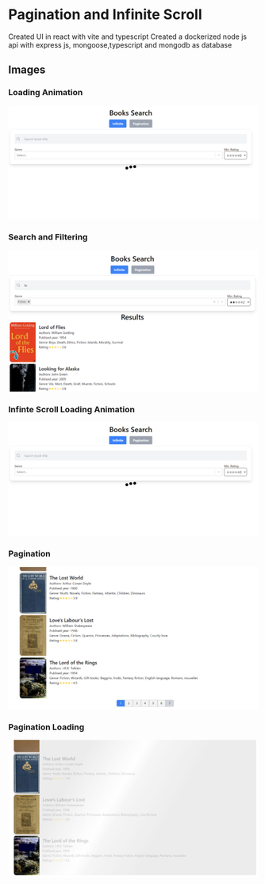 # Pagination and Infinite Scroll

Created UI in react with vite and typescript
Created a dockerized node js api with express js, mongoose,typescript and mongodb as database

## Images

### Loading Animation

![Initial Loading Animation](./public/Loading1.png)

### Search and Filtering

![Search and filtering](./public/Searching.png)

### Infinte Scroll Loading Animation

![Infinte Scroll Loading Animation](./public/Loading1.png)

### Pagination

![Pagination](./public/Pagination1.png)

### Pagination Loading

![Pagination](./public/Pagination2.png)